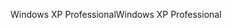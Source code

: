 <span data-ttu-id="a2936-101">Windows XP Professional</span><span class="sxs-lookup"><span data-stu-id="a2936-101">Windows XP Professional</span></span>
